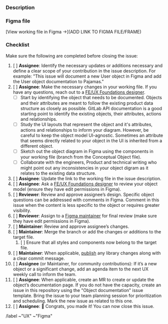 <!--
For changes or additions to an existing object, create a branch in Figma from the [Conceptual Model Figma File](https://www.figma.com/file/J68bePHXIN5OPWqaFFY9ri/Conceptual-model?node-id=5422%3A470) (this file on the new branch is considered the “working file”). Include the issue or MR number in the branch name. Make changes in the working file and request a review when ready. See https://www.figma.com/best-practices/branching-in-figma/ for details about branching. 

For updates to the object documentation, create an MR and request a review when ready.

View the [Object Overview page](https://design.gitlab.com/objects/overview) for more information about objects.
-->

### Description

<!-- Add a short description of your contribution. Identify an object that requires documentation or updating and add your reasoning for why those changes or additions are necessary. Consider creating a list of required changes or updates, such as modifications to the Figma file and/or changes to Pajamas Object documentation.-->

### Figma file

<!-- Before pasting the link to your Figma file/frame, in the file sharing settings, make sure that “anyone with the link” can view or that a specific user has been invited to the file. -->

[View working file in Figma →](ADD LINK TO FIGMA FILE/FRAME)

### Checklist

Make sure the following are completed before closing the issue:

1. [ ] **Assignee**: Identify the necessary updates or additions necessary and define a clear scope of your contribution in the issue description. For example: "This issue will document a new User object in Figma and add the User object documentation to Pajamas."
1. [ ] **Assignee**: Make the necessary changes in your working file. If you have any questions, reach out to a [FE/UX Foundations designer][foundations-team].
    - [ ] Start by identifying the object that needs to be documented. Objects and their attributes are meant to follow the existing product data structure as closely as possible. GitLab API documentation is a good starting point to identify the existing objects, their attributes, actions and relationships. 
    - [ ] Study the UI layouts that represent the object and it's attributes, actions and relationships to inform your diagram. However, be careful to keep the object model UI-agnostic. Sometimes an attribute that seems directly related to your object in the UI is inherited from a different object. 
    - [ ] Sketch out the object diagram in Figma using the components in your working file (branch from the Conceptual Object file).
    - [ ] Collaborate with the engineers, Product and technical writing who might point out any inconsistencies in your object digram as it relates to the existing data structure. 
1. [ ] **Assignee**: Update the link to the working file in the issue 
   description.
1. [ ] **Assignee**: Ask a [FE/UX Foundations designer][foundations-team]
   to review your object model (ensure they have edit permissions in Figma).
1. [ ] **Reviewer**: Review and approve assignee’s design. Specific object 
   questions can be addressed with comments in Figma. Comment in this issue when the content is less specific to the object or requires greater visibility.
1. [ ] **Reviewer**: Assign to a [Figma maintainer][figma-maintainer]
   for final review (make sure they have edit permissions in Figma).
1. [ ] **Maintainer**: Review and approve assignee’s changes.
1. [ ] **Maintainer**: Merge the branch or add the changes or additions to the
   target file.
     1. [ ] Ensure that all styles and components now belong to the target file.
1. [ ] **Maintainer**: When applicable, [publish][publishing] any library 
   changes along with a clear commit message.
1. [ ] **Assignee** (or Maintainer, for community contributions): If it’s a new
   object or a significant change, add an agenda item to the next UX weekly call to inform the team.
1. [ ] **Assignee**: When applicable, create an MR to create or update the object’s documentation page. If you do not have the capacity, create an issue in this repository using the "Object documentation" issue template. Bring the issue to your team planning session for prioritization and scheduling. Mark the new issue as related to this one.
1. [ ] **Assignee**: 🎉 Congrats, you made it! You can now close this issue.

/label ~"UX" ~"Figma"

[foundations-team]: https://about.gitlab.com/company/team/?department=fe-ux-foundations-team
[figma-maintainer]: https://about.gitlab.com/handbook/engineering/projects/#design.gitlab.com
[publishing]: https://gitlab.com/gitlab-org/gitlab-services/design.gitlab.com/-/blob/main/doc/pajamas-ui-kit.md#publishing-changes
